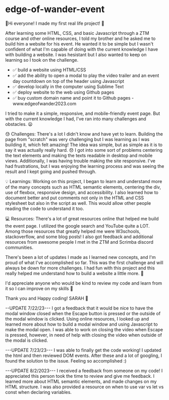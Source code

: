 # edge-of-wander-event

👋Hi everyone! I made my first real life project! 🎉

After learning some HTML, CSS, and basic Javascript through a ZTM course and other online resources, I told my brother and he asked me to build him a website for his event. 
He wanted it to be simple but I wasn't confident of what I'm capable of doing with the current knowledge I have with building a website. I was hesistant but I also wanted to keep on learning so I took on the challenge. 

<ul>
  <li>✅ build a website using HTML/CSS</li>
  <li>✅ add the ability to open a modal to play the video trailer and an event day countdown on top of the header using Javascript</li>
  <li>✅ develop locally in the computer using Sublime Text</li>
  <li>✅ deploy website to the web using Github pages</li>
  <li>✅ buy custom domain name and point it to Github pages - www.edgeofwander2023.com </li>
</ul>

I tried to make it a simple, responsive, and mobile-friendly event page. But with the current knowledge I had, I've ran into many challenges and obstacles. 😦

😓 Challenges: There's a lot I didn't know and have yet to learn. Building the page from "scratch" was very challenging but I was learning as I was building it, which felt amazing! The idea was simple, but as simple as it is to say it was actually really hard. 😞 I got into some sort of problems centering the text elements and making the texts readable in desktop and mobile views. Additionally, I was having trouble making the site responsive. I've had frustrations, but I was enjoying the learning process and was seeing the result and I kept going and pushed through.

💡 Learnings: Working on this project, I began to learn and understand more of the many concepts such as HTML semantic elements, centering the div, use of flexbox, responsive design, and accessibility. I also learned how to document better and put comments not only in the HTML and CSS stylesheet but also in the script as well. This would allow other people reading the code to understand it too.

💻 Resources: There's a lot of great resources online that helped me build the event page. I utilized the google search and YouTube quite a LOT. Among those resources that greatly helped me were W3schools, stackoverflow, and some blog posts! I also got feedback and additional resources from awesome people I met in the ZTM and Scrimba discord communities.

There's been a lot of updates I made as I learned new concepts, and I'm proud of what I've accomplished so far. This was the first challenge and will always be down for more challenges. I had fun with this project and this really helped me understand how to build a website a little more. 👊

I'd appreciate anyone who would be kind to review my code and learn from it so I can improve on my skills 🙏

Thank you and Happy coding! SARAH 🍵

--UPDATE 7/22/23---
I got a feedback that it would be nice to have the modal window closed when the Escape button is pressed or the outside of the modal window is clicked. Using online resources, I looked up and learned more about how to build a modal window and using Javascript to make the modal open. I was able to work on closing the video when Escape is pressed, however, in need of help with closing the video when outside of the modal is clicked.

---UPDATE 7/23/23---
I was able to finally get the code working! I updated the html and then reviewed DOM events. After these and a lot of googling, I found the solution to the issue. Feeling so accomplished :)

---UPDATE 8/2/2023---
I received a feedback from someone on my code! I appreciated this person took the time to review and give me feedback. I learned more about HTML semantic elements, and made changes on my HTML structure. I was also provided a resource on when to use var vs let vs const when declaring variables. 
